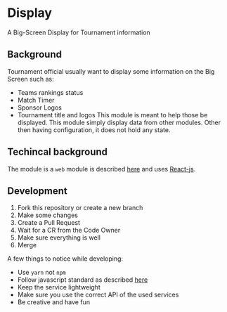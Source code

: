 # Display
A Big-Screen Display for Tournament information

## Background
Tournament official usually want to display some information on the Big Screen such as:
 * Teams rankings status
 * Match Timer
 * Sponsor Logos
 * Tournament title and logos
This module is meant to help those be displayed. This module simply display data from other modules. Other then having configuration, it does not hold any state.

## Techincal background
The module is a `web` module is described [here](https://github.com/FirstLegoLeague/architecture/blob/master/module-standard/v1.0-SNAPSHOT.md#web-module) and uses [React-js](https://reactjs.org/).

## Development
1. Fork this repository or create a new branch
2. Make some changes
3. Create a Pull Request
4. Wait for a CR from the Code Owner
5. Make sure everything is well
6. Merge

A few things to notice while developing:
* Use `yarn` not `npm`
* Follow javascript standard as described [here](https://standardjs.com/)
* Keep the service lightweight
* Make sure you use the correct API of the used services
* Be creative and have fun
